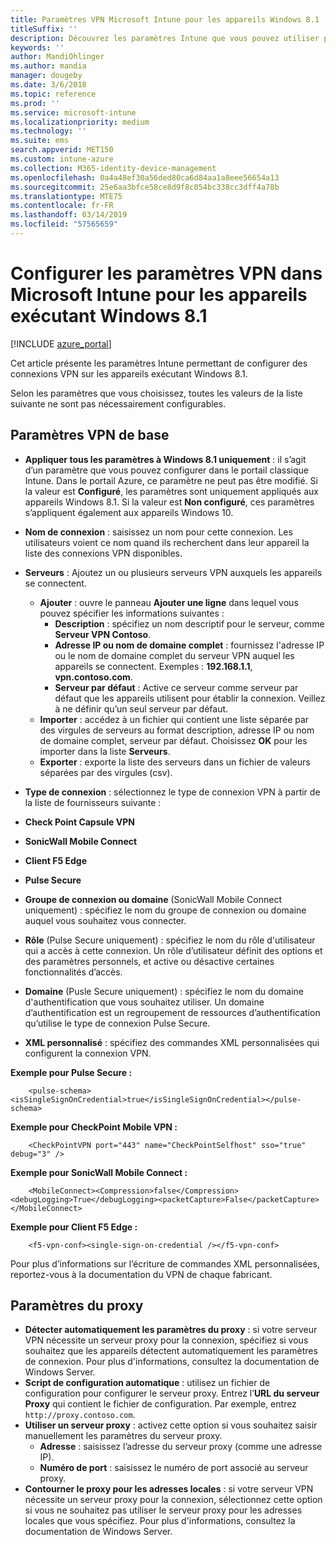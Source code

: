 ```yaml
---
title: Paramètres VPN Microsoft Intune pour les appareils Windows 8.1
titleSuffix: ''
description: Découvrez les paramètres Intune que vous pouvez utiliser pour configurer des connexions VPN sur les appareils exécutant Windows 8.1.
keywords: ''
author: MandiOhlinger
ms.author: mandia
manager: dougeby
ms.date: 3/6/2018
ms.topic: reference
ms.prod: ''
ms.service: microsoft-intune
ms.localizationpriority: medium
ms.technology: ''
ms.suite: ems
search.appverid: MET150
ms.custom: intune-azure
ms.collection: M365-identity-device-management
ms.openlocfilehash: 0a4a48ef30a56ded80ca6d84aa1a8eee56654a13
ms.sourcegitcommit: 25e6aa3bfce58ce8d9f8c054bc338cc3dff4a78b
ms.translationtype: MTE75
ms.contentlocale: fr-FR
ms.lasthandoff: 03/14/2019
ms.locfileid: "57565659"
---
```

# <a name="configure-vpn-settings-in-microsoft-intune-for-devices-running-windows-81"></a>Configurer les paramètres VPN dans Microsoft Intune pour les appareils exécutant Windows 8.1

[!INCLUDE [azure_portal](./includes/azure_portal.md)]

Cet article présente les paramètres Intune permettant de configurer des connexions VPN sur les appareils exécutant Windows 8.1.

Selon les paramètres que vous choisissez, toutes les valeurs de la liste suivante ne sont pas nécessairement configurables.

## <a name="base-vpn-settings"></a>Paramètres VPN de base


- **Appliquer tous les paramètres à Windows 8.1 uniquement** : il s’agit d’un paramètre que vous pouvez configurer dans le portail classique Intune. Dans le portail Azure, ce paramètre ne peut pas être modifié. Si la valeur est **Configuré**, les paramètres sont uniquement appliqués aux appareils Windows 8.1. Si la valeur est **Non configuré**, ces paramètres s’appliquent également aux appareils Windows 10.
- **Nom de connexion** : saisissez un nom pour cette connexion. Les utilisateurs voient ce nom quand ils recherchent dans leur appareil la liste des connexions VPN disponibles.
- **Serveurs** : Ajoutez un ou plusieurs serveurs VPN auxquels les appareils se connectent.
    - **Ajouter** : ouvre le panneau **Ajouter une ligne** dans lequel vous pouvez spécifier les informations suivantes :
        - **Description** : spécifiez un nom descriptif pour le serveur, comme **Serveur VPN Contoso**.
        - **Adresse IP ou nom de domaine complet** : fournissez l'adresse IP ou le nom de domaine complet du serveur VPN auquel les appareils se connectent. Exemples : **192.168.1.1**, **vpn.contoso.com**.
        - **Serveur par défaut** : Active ce serveur comme serveur par défaut que les appareils utilisent pour établir la connexion. Veillez à ne définir qu’un seul serveur par défaut.
    - **Importer** : accédez à un fichier qui contient une liste séparée par des virgules de serveurs au format description, adresse IP ou nom de domaine complet, serveur par défaut. Choisissez **OK** pour les importer dans la liste **Serveurs**.
    - **Exporter** : exporte la liste des serveurs dans un fichier de valeurs séparées par des virgules (csv).

- **Type de connexion** : sélectionnez le type de connexion VPN à partir de la liste de fournisseurs suivante :
- **Check Point Capsule VPN**
- **SonicWall Mobile Connect**
- **Client F5 Edge**
- **Pulse Secure**

<!--- **Fingerprint** (Check Point Capsule VPN only) - Specify a string (for example, "Contoso Fingerprint Code") that will be used to verify that the VPN server can be trusted. A fingerprint can be sent to the client so it knows to trust any server that presents the same fingerprint when connecting. If the device doesn’t already have the fingerprint, it will prompt the user to trust the VPN server that they are connecting to while showing the fingerprint. (The user manually verifies the fingerprint and chooses **trust** to connect.) --->

- **Groupe de connexion ou domaine** (SonicWall Mobile Connect uniquement) : spécifiez le nom du groupe de connexion ou domaine auquel vous souhaitez vous connecter.

- **Rôle** (Pulse Secure uniquement) : spécifiez le nom du rôle d'utilisateur qui a accès à cette connexion. Un rôle d’utilisateur définit des options et des paramètres personnels, et active ou désactive certaines fonctionnalités d’accès.

- **Domaine** (Pusle Secure uniquement) : spécifiez le nom du domaine d'authentification que vous souhaitez utiliser. Un domaine d’authentification est un regroupement de ressources d’authentification qu’utilise le type de connexion Pulse Secure.


- **XML personnalisé** : spécifiez des commandes XML personnalisées qui configurent la connexion VPN.

**Exemple pour Pulse Secure :**

```
    <pulse-schema><isSingleSignOnCredential>true</isSingleSignOnCredential></pulse-schema>
```

**Exemple pour CheckPoint Mobile VPN :**
```
    <CheckPointVPN port="443" name="CheckPointSelfhost" sso="true" debug="3" />
```

**Exemple pour SonicWall Mobile Connect :**
```
    <MobileConnect><Compression>false</Compression><debugLogging>True</debugLogging><packetCapture>False</packetCapture></MobileConnect>
```

**Exemple pour Client F5 Edge :**

```
    <f5-vpn-conf><single-sign-on-credential /></f5-vpn-conf>
```

Pour plus d’informations sur l’écriture de commandes XML personnalisées, reportez-vous à la documentation du VPN de chaque fabricant.


## <a name="proxy-settings"></a>Paramètres du proxy

- **Détecter automatiquement les paramètres du proxy** : si votre serveur VPN nécessite un serveur proxy pour la connexion, spécifiez si vous souhaitez que les appareils détectent automatiquement les paramètres de connexion. Pour plus d'informations, consultez la documentation de Windows Server.
- **Script de configuration automatique** : utilisez un fichier de configuration pour configurer le serveur proxy. Entrez l’**URL du serveur Proxy** qui contient le fichier de configuration. Par exemple, entrez `http://proxy.contoso.com`.
- **Utiliser un serveur proxy** : activez cette option si vous souhaitez saisir manuellement les paramètres du serveur proxy.
    - **Adresse** : saisissez l’adresse du serveur proxy (comme une adresse IP).
    - **Numéro de port** : saisissez le numéro de port associé au serveur proxy.
- **Contourner le proxy pour les adresses locales** : si votre serveur VPN nécessite un serveur proxy pour la connexion, sélectionnez cette option si vous ne souhaitez pas utiliser le serveur proxy pour les adresses locales que vous spécifiez. Pour plus d'informations, consultez la documentation de Windows Server.
